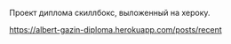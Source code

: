 Проект диплома скиллбокс, выложенный на хероку.

https://albert-gazin-diploma.herokuapp.com/posts/recent
